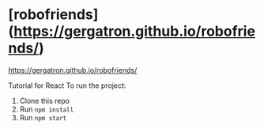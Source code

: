 

# [robofriends] (https://gergatron.github.io/robofriends/)

https://gergatron.github.io/robofriends/

Tutorial for React
To run the project:

1. Clone this repo
2. Run `npm install`
3. Run `npm start`
